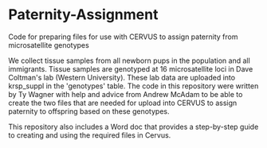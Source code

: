 # Paternity-Assignment
Code for preparing files for use with CERVUS to assign paternity from microsatellite genotypes

We collect tissue samples from all newborn pups in the population and all immigrants.  Tissue samples are genotyped at 16 microsatellite loci in Dave Coltman's lab (Western University).  These lab data are uploaded into krsp_suppl in the 'genotypes' table.  The code in this repository were written by Ty Wagner with help and advice from Andrew McAdam to be able to create the two files that are needed for upload into CERVUS to assign paternity to offspring based on these genotypes.

This repository also includes a Word doc that provides a step-by-step guide to creating and using the required files in Cervus.
